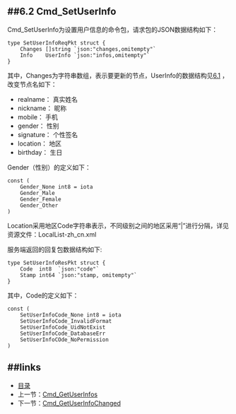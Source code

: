 ##6.2 Cmd_SetUserInfo
---
Cmd_SetUserInfo为设置用户信息的命令包，请求包的JSON数据结构如下：

	type SetUserInfoReqPkt struct {
		Changes []string `json:"changes,omitempty"`
		Info    UserInfo `json:"infos,omitempty"`
	}

其中，Changes为字符串数组，表示要更新的节点，UserInfo的数据结构见[6.1](06.1.md) ，改变节点名如下：

* realname： 真实姓名
* nickname： 昵称
* mobile： 手机
* gender： 性别
* signature： 个性签名
* location： 地区
* birthday： 生日


Gender（性别）的定义如下：


	const (
		Gender_None int8 = iota
		Gender_Male
		Gender_Female
		Gender_Other
	)
	
Location采用地区Code字符串表示，不同级别之间的地区采用“|”进行分隔，详见资源文件：LocalList-zh_cn.xml

服务端返回的回复包数据结构如下:


	type SetUserInfoResPkt struct {
		Code  int8  `json:"code"`
		Stamp int64 `json:"stamp, omitempty"`
	}

其中，Code的定义如下：
	
	const (
		SetUserInfoCode_None int8 = iota
		SetUserInfoCode_InvalidFormat
		SetUserInfoCode_UidNotExist
		SetUserInfoCode_DatabaseErr
		SetUserInfoCOde_NoPermission
	)





##links
---
* [目录](preface.md)
* 上一节：[Cmd_GetUserInfos](06.1.md)
* 下一节：[Cmd_GetUserInfoChanged](06.3.md)